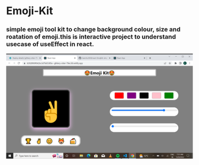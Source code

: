 # Emoji-Kit


### simple emoji tool kit to change background colour, size and roatation of emoji.this is interactive project to understand usecase of useEffect in react.

![Live Preview](./screenshot/live-screenshot.png)